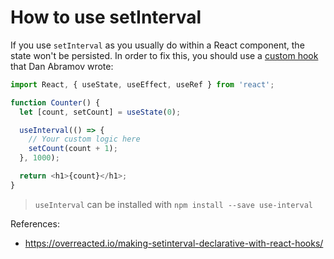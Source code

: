 # How to use setInterval

If you use `setInterval` as you usually do within a React component, the state won't be persisted. In order to fix this, you should use a [custom hook](https://github.com/donavon/use-interval/blob/master/src/index.tsx) that Dan Abramov wrote:

```javascript
import React, { useState, useEffect, useRef } from 'react';

function Counter() {
  let [count, setCount] = useState(0);

  useInterval(() => {
    // Your custom logic here
    setCount(count + 1);
  }, 1000);

  return <h1>{count}</h1>;
}
```

> `useInterval` can be installed with `npm install --save use-interval`

References:
* https://overreacted.io/making-setinterval-declarative-with-react-hooks/